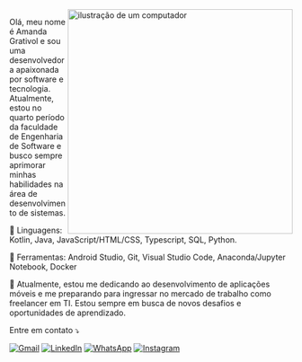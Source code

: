 <img src="https://raw.githubusercontent.com/MicaelliMedeiros/micaellimedeiros/master/image/computer-illustration.png" alt="ilustração de um computador" min-width="400px" max-width="400px" width="400px" align="right">

<p align="left"> 
Olá, meu nome é Amanda Grativol e sou uma desenvolvedora apaixonada por software e tecnologia. Atualmente, estou no quarto período da faculdade de Engenharia de Software e busco sempre aprimorar minhas habilidades na área de desenvolvimento de sistemas.
</p>

<p align="left">
  🦄 Linguagens: Kotlin, Java, JavaScript/HTML/CSS, Typescript, SQL, Python.
</p>

<p align="left">
  💼 Ferramentas: Android Studio, Git, Visual Studio Code, Anaconda/Jupyter Notebook, Docker
</p>

<p align="left">
  💌 Atualmente, estou me dedicando ao desenvolvimento de aplicações móveis e me preparando para ingressar no mercado de trabalho como freelancer em TI. Estou sempre em busca de novos desafios e oportunidades de aprendizado.

Entre em contato ⤵️
</p>

<p align="left">
  <a href="#" title="Gmail">
  <img src="https://img.shields.io/badge/-Gmail-FF0000?style=flat-square&labelColor=FF0000&logo=gmail&logoColor=white&link=https://is.gd/emailamanda" alt="Gmail"/></a>
  <a href="#" title="LinkedIn">
  <img src="https://img.shields.io/badge/-Linkedin-0e76a8?style=flat-square&logo=Linkedin&logoColor=white&link=https://www.linkedin.com/in/amanda-grativol/" alt="LinkedIn"/></a>
  <a href="#" title="WhatsApp">
  <img src="https://img.shields.io/badge/-WhatsApp-25d366?style=flat-square&labelColor=25d366&logo=whatsapp&logoColor=white&link=https://l.instagram.com/?u=https%3A%2F%2Fw.app%2FqEugFV%3Ffbclid%3DPAZXh0bgNhZW0CMTEAAabAYSMqWw6c8seh5CcT0N1eunZ0_SaWo7GRvvxlVYsdTLtNuyB4E814V8Q_aem_s8lDupPuT-wv9t8ZzdMSuQ&e=AT2mM6dvVjj3sf6KfzIttL3RSdIVYGprWUD920AYKTPszE5ye-kHmmUCcFXsb1lKxCw-eHT-oycQsx-R8siQ5aJ2FGEaBvOBpSIYYw" alt="WhatsApp"/></a>
  <a href="#" title="Instagram">
  <img src="https://img.shields.io/badge/-Instagram-DF0174?style=flat-square&labelColor=DF0174&logo=instagram&logoColor=white&link=https://www.instagram.com/amanda_grativol/" alt="Instagram"/></a>
</p>
